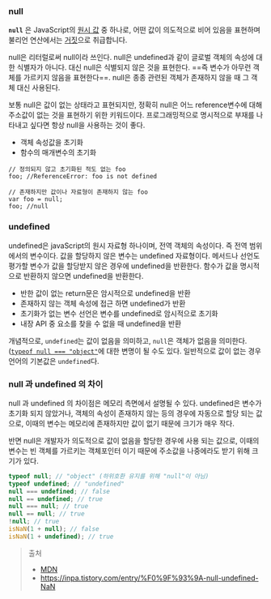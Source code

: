 ### null

**`null`** 은 JavaScript의 [원시 값](https://developer.mozilla.org/ko/docs/Glossary/Primitive) 중 하나로, 어떤 값이 의도적으로 비어 있음을 표현하며 불리언 연산에서는 [거짓](https://developer.mozilla.org/ko/docs/Glossary/Falsy)으로 취급합니다.

null은 리터럴로써 null이라 쓰인다. null은 undefined과 같이 글로벌 객체의 속성에 대한 식별자가 아니다. 대신 null은 식별되지 않은 것을 표현한다. ==즉 변수가 아무런 객체를 가르키지 않음을 표현한다==. null은 종종 관련된 객체가 존재하지 않을 때 그 객체 대신 사용된다.

보통 null은 값이 없는 상태라고 표현되지만, 정확히 null은 어느 reference변수에 대해 주소값이 없는 것을 표현하기 위한 키워드이다. 프로그래밍적으로 명시적으로 부재를 나타내고 싶다면 항상 null을 사용하는 것이 좋다.

- 객체 속성값을 초기화
- 함수의 매개변수의 초기화

```
// 정의되지 않고 초기화된 적도 없는 foo
foo; //ReferenceError: foo is not defined

// 존재하지만 값이나 자료형이 존재하지 않는 foo
var foo = null;
foo; //null
```

### undefined

undefined은 javaScript의 원시 자료형 하나이며, 전역 객체의 속성이다. 즉 전역 범위에서의 변수이다. 값을 할당하지 않은 변수는 undefined 자료형이다. 메서드나 선언도 평가할 변수가 값을 할당받지 않은 경우에 undefined을 반환한다. 함수가 값을 명시적으로 반환하지 않으면 undefined을 반환한다.

- 반한 값이 없는 return문은 암시적으로 undefined을 반환
- 존재하지 않는 객체 속성에 접근 하면 undefined가 반환
- 초기화가 없는 변수 선언은 변수를 undefined로 암시적으로 초기화
- 내장 API 중 요소를 찾을 수 없을 때 undefined을 반환

개념적으로, `undefined`는 값이 없음을 의미하고, `null`은 객체가 없음을 의미한다. ([`typeof null === "object"`](https://developer.mozilla.org/ko/docs/Web/JavaScript/Reference/Operators/typeof#typeof_null)에 대한 변명이 될 수도 있다. 일반적으로 값이 없는 경우 언어의 기본값은 `undefined`다.

### null 과 undefined 의 차이

null 과 undefined 의 차이점은 메모리 측면에서 설명될 수 있다.
undefined은 변수가 초기화 되지 않았거나, 객체의 속성이 존재하지 않는 등의 경우에 자동으로 할당 되는 값으로, 이때의 변수는 메모리에 존재하지만 값이 없기 때문에 크기가 매우 작다.

반면 null은 개발자가 의도적으로 값이 없음을 할당한 경우에 사용 되는 값으로, 이때의 변수는 빈 객체를 가르키는 객체포인터 이기 때문에 주소값을 나중에라도 받기 위해 크기가 있다.


``` js
typeof null; // "object" (하위호환 유지를 위해 "null"이 아님)
typeof undefined; // "undefined"
null === undefined; // false
null == undefined; // true
null === null; // true
null == null; // true
!null; // true
isNaN(1 + null); // false
isNaN(1 + undefined); // true
```

> 출처
> 
> - [MDN](https://developer.mozilla.org/ko/docs/Web/JavaScript/Reference/Operators/null)
> - https://inpa.tistory.com/entry/%F0%9F%93%9A-null-undefined-NaN


